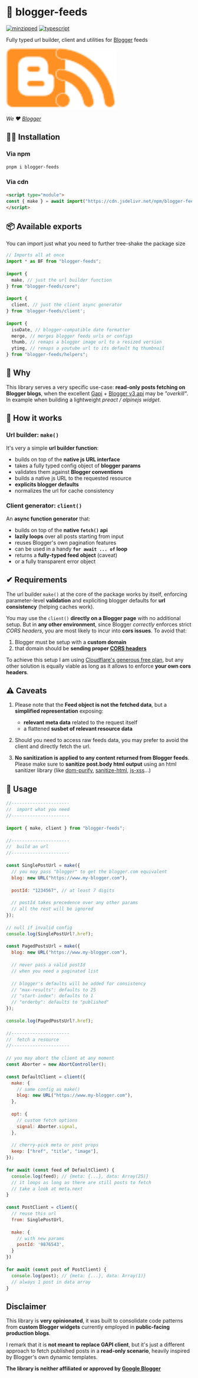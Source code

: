# 📰 blogger-feeds

[![minzipped](https://badgen.net/bundlephobia/minzip/blogger-feeds?color=blue)](https://bundlephobia.com/package/blogger-feeds) [![typescript](https://badgen.net/npm/types/blogger-feeds)](https://www.npmjs.com/package/blogger-feeds)

Fully typed url builder, client and utilities for [Blogger](https://www.blogger.com) feeds

<img width="300" src="./docs/public/blogger-feeds-logo.svg" />

*We ❤ [Blogger](https://www.blogger.com)*

## 👨‍💻 Installation

### Via npm

``` bash
pnpm i blogger-feeds
```

### Via cdn

``` html
<script type="module">
const { make } = await import("https://cdn.jsdelivr.net/npm/blogger-feeds@latest/core")
</script>

```

## 📦 Available exports

You can import just what you need to further tree-shake the package size

``` js
// Imports all at once
import * as BF from "blogger-feeds";

import { 
  make, // just the url builder function
} from "blogger-feeds/core";

import { 
  client, // just the client async generator
} from 'blogger-feeds/client';

import { 
  isoDate, // blogger-compatible date formatter
  merge, // merges blogger feeds urls or configs
  thumb, // remaps a blogger image url to a resized version
  ytimg, // remaps a youtube url to its default hq thumbnail
} from "blogger-feeds/helpers";
```

## 🤔 Why

This library serves a very specific use-case: **read-only posts fetching on Blogger blogs**, when the excellent [Gapi](https://github.com/google/google-api-javascript-client) + [Blogger v3 api](https://developers.google.com/blogger/docs/3.0/reference) may be *"overkill"*. In example when building a lightweight *preact / alpinejs widget*.

## 🔧 How it works

### Url builder: `make()`

It's very a simple **url builder function**:

* builds on top of the **native js URL interface**
* takes a fully typed config object of **blogger params**
* validates them against **Blogger conventions**
* builds a native js URL to the requested resource
* **explicits blogger defaults**
* normalizes the url for cache consistency

### Client generator: `client()`

An **async function generator** that:

* builds on top of the **native `fetch()` api**
* **lazily loops** over all posts starting from input
* reuses Blogger's own pagination features
* can be used in a handy **`for await ... of` loop**
* returns a **fully-typed feed object** (caveat)
* or a fully transparent error object

## ✔ Requirements

The url builder `make()` at the core of the package works by itself, enforcing parameter-level **validation** and expliciting blogger defaults for **url consistency** (helping caches work).

You may use the `client()` **directly on a Blogger page** with no additional setup. But in **any other environment**, since Blogger *correctly* enforces strict *CORS headers*, you are most likely to incur into **cors issues**. To avoid that:

1. Blogger must be setup with a **custom domain**
2. that domain should be **sending proper [CORS headers](https://developer.mozilla.org/en-US/docs/Web/HTTP/CORS)**

To achieve this setup I am using [Cloudflare's generous free plan](https://www.cloudflare.com/plans/free), but any other solution is equally viable as long as it allows to enforce **your own cors headers**.

## ⚠ Caveats

1. Please note that the **Feed object is not the fetched data**, but a **simplified representation** exposing:
   * **relevant meta data** related to the request itself
   * a flattened **susbet of relevant resource data**

2. Should you need to access raw feeds data, you may prefer to avoid the client and directly fetch the url.

3. **No sanitization is applied to any content returned from Blogger feeds**. Please make sure to **sanitize post.body html output** using an html sanitizer library (like [dom-purify](https://github.com/cure53/DOMPurify), [sanitize-html](https://github.com/apostrophecms/sanitize-html), [js-xss](https://jsxss.com/en/index.html)...)

## 💪 Usage

``` js
//----------------------
//  import what you need
//----------------------

import { make, client } from "blogger-feeds";

//----------------------
//  build an url
//----------------------

const SinglePostUrl = make({
  // you may pass "blogger" to get the blogger.com equivalent
  blog: new URL("https://www.my-blogger.com"),
  
  postId: "1234567", // at least 7 digits
  
  // postId takes precedence over any other params
  // all the rest will be ignored
});

// null if invalid config
console.log(SinglePostUrl?.href);

const PagedPostsUrl = make({
  blog: new URL("https://www.my-blogger.com"),
  
  // never pass a valid postId 
  // when you need a paginated list
  
  // blogger's defaults will be added for consistency
  // "max-results": defaults to 25
  // "start-index": defaults to 1
  // "orderby": defaults to "published"
});

console.log(PagedPostsUrl?.href);

//----------------------
//  fetch a resource
//----------------------

// you may abort the client at any moment
const Aborter = new AbortController();

const DefaultClient = client({
  make: {
    // same config as make()
    blog: new URL("https://www.my-blogger.com"),
  },

  opt: { 
    // custom fetch options
    signal: Aborter.signal,
  },
  
  // cherry-pick meta or post props
  keep: ["href", "title", "image"],
});

for await (const feed of DefaultClient) {
  console.log(feed); // {meta: {...}, data: Array(25)} 
  // it loops as long as there are still posts to fetch 
  // take a look at meta.next
}

const PostClient = client({
  // reuse this url
  from: SinglePostUrl,

  make: {
    // with new params
    postId: '9876543',
  }
})

for await (const post of PostClient) {
  console.log(post); // {meta: {...}, data: Array(1)}
  // always 1 post in data array
}
```

## Disclaimer

This library is **very opinionated**, it was built to consolidate code patterns from **custom Blogger widgets** currently employed in **public-facing production blogs**.

I remark that it is **not meant to replace GAPI client**, but it's just a different approach to fetch published posts in a **read-only scenario**, heavily inspired by Blogger's own dynamic templates.

**The library is neither affiliated or approved by [Google Blogger](https://www.blogger.com)**
